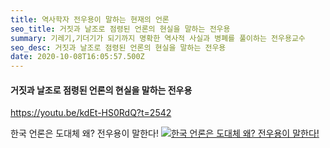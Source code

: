 ```yaml
---
title: 역사학자 전우용이 말하는 현재의 언론
seo_title: 거짓과 날조로 점령된 언론의 현실을 말하는 전우용
summary: 기레기,기더기가 되기까지 명확한 역사적 사실과 병폐를 풀이하는 전우용교수
seo_desc: 거짓과 날조로 점령된 언론의 현실을 말하는 전우용
date: 2020-10-08T16:05:57.500Z
---
```


#### 거짓과 날조로 점령된 언론의 현실을 말하는 전우용

https://youtu.be/kdEt-HS0RdQ?t=2542

한국 언론은 도대체 왜? 전우용이 말한다!
[![한국 언론은 도대체 왜? 전우용이 말한다!](https://img.youtube.com/vi/kdEt-HS0RdQ/sddefault.jpg)](https://youtu.be/kdEt-HS0RdQ?t=2542)
